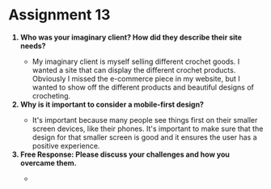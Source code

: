 <h1>Assignment 13</h1>
<p><ol>
<b><li>Who was your imaginary client? How did they describe their site needs?</li></b>
  <ul>
    <li>My imaginary client is myself selling different crochet goods. I wanted a site that can display the different crochet products. Obviously I missed the e-commerce piece in my website, but I wanted to show off the different products and beautiful designs of crocheting.</li>
  </ul>
<b><li>Why is it important to consider a mobile-first design?</li></b>
  <ul>
    <li>It's important because many people see things first on their smaller screen devices, like their phones. It's important to make sure that the design for that smaller screen is good and it ensures the user has a positive experience.</li>
  </ul>
<b><li>Free Response: Please discuss your challenges and how you overcame them.</li></b>
  <ul>
    <li>
